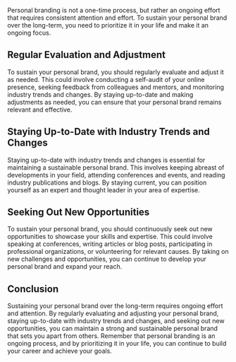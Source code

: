 
Personal branding is not a one-time process, but rather an ongoing effort that requires consistent attention and effort. To sustain your personal brand over the long-term, you need to prioritize it in your life and make it an ongoing focus.

Regular Evaluation and Adjustment
---------------------------------

To sustain your personal brand, you should regularly evaluate and adjust it as needed. This could involve conducting a self-audit of your online presence, seeking feedback from colleagues and mentors, and monitoring industry trends and changes. By staying up-to-date and making adjustments as needed, you can ensure that your personal brand remains relevant and effective.

Staying Up-to-Date with Industry Trends and Changes
---------------------------------------------------

Staying up-to-date with industry trends and changes is essential for maintaining a sustainable personal brand. This involves keeping abreast of developments in your field, attending conferences and events, and reading industry publications and blogs. By staying current, you can position yourself as an expert and thought leader in your area of expertise.

Seeking Out New Opportunities
-----------------------------

To sustain your personal brand, you should continuously seek out new opportunities to showcase your skills and expertise. This could involve speaking at conferences, writing articles or blog posts, participating in professional organizations, or volunteering for relevant causes. By taking on new challenges and opportunities, you can continue to develop your personal brand and expand your reach.

Conclusion
----------

Sustaining your personal brand over the long-term requires ongoing effort and attention. By regularly evaluating and adjusting your personal brand, staying up-to-date with industry trends and changes, and seeking out new opportunities, you can maintain a strong and sustainable personal brand that sets you apart from others. Remember that personal branding is an ongoing process, and by prioritizing it in your life, you can continue to build your career and achieve your goals.
